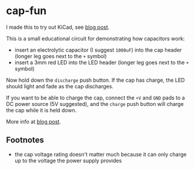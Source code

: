 # cap-fun

I made this to try out KiCad, see [blog post](https://hunsley.io/posts/2025/electronics-kicad-pcb-fabrication-cap-fun).

This is a small educational circuit for demonstrating how capacitors work:

* insert an electrolytic capacitor (I suggest `1000uF`) into the cap header (longer leg goes next to the `+` symbol)
* insert a 3mm red LED into the LED header (longer leg goes next to the `+` symbol)

Now hold down the `discharge` push button. If the cap has charge, the LED should light and fade as the cap discharges.

If you want to be able to charge the cap, connect the `+V` and `GND` pads to a DC power source (5V suggested), and the `charge` push button will charge the cap while it is held down.

More info at [blog post](https://hunsley.io/posts/2025/electronics-kicad-pcb-fabrication-cap-fun).

## Footnotes

* the cap voltage rating doesn't matter much because it can only charge up to the voltage the power supply provides

